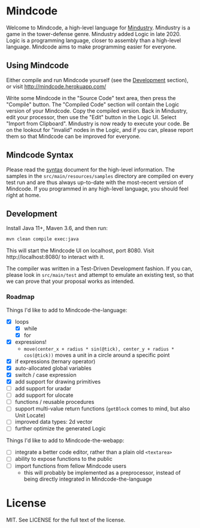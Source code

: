 # Mindcode

Welcome to Mindcode, a high-level language for [Mindustry](https://github.com/anuke/mindustry). Mindustry is a game in
the tower-defense genre. Mindustry added Logic in late 2020. Logic is a programming language, closer to assembly than a
high-level language. Mindcode aims to make programming easier for everyone.

## Using Mindcode

Either compile and run Mindcode yourself (see the [Development](#development) section), or visit
http://mindcode.herokuapp.com/

Write some Mindcode in the "Source Code" text area, then press the "Compile" button. The "Compiled Code" section will
contain the Logic version of your Mindcode. Copy the compiled version. Back in Mindustry, edit your processor, then use
the "Edit" button in the Logic UI. Select "Import from Clipboard". Mindustry is now ready to execute your code. Be on
the lookout for "invalid" nodes in the Logic, and if you can, please report them so that Mindcode can be improved for
everyone.

## Mindcode Syntax

Please read the [syntax](https://github.com/francois/mindcode/blob/main/SYNTAX.markdown) document for the high-level
information. The samples in the `src/main/resources/samples` directory are compiled on every test run and are thus
always up-to-date with the most-recent version of Mindcode.  If you programmed in any high-level language, you should
feel right at home.

## Development

Install Java 11+, Maven 3.6, and then run:

```sh
mvn clean compile exec:java
```

This will start the Mindcode UI on localhost, port 8080. Visit http://localhost:8080/ to interact with it.

The compiler was written in a Test-Driven Development fashion. If you can, please look in `src/main/test` and attempt to
emulate an existing test, so that we can prove that your proposal works as intended.

### Roadmap

Things I'd like to add to Mindcode-the-language:

* [x] loops
    * [x] while
    * [x] for
* [x] expressions!
    * `move(center_x + radius * sin(@tick), center_y + radius * cos(@tick))` moves a unit in a circle around a specific point
* [x] if expressions (ternary operator)
* [x] auto-allocated global variables
* [x] switch / case expression
* [x] add support for drawing primitives
* [ ] add support for uradar
* [ ] add support for ulocate
* [ ] functions / reusable procedures
* [ ] support multi-value return functions (`getBlock` comes to mind, but also Unit Locate)
* [ ] improved data types: 2d vector
* [ ] further optimize the generated Logic

Things I'd like to add to Mindcode-the-webapp:

* [ ] integrate a better code editor, rather than a plain old `<textarea>`
* [ ] ability to expose functions to the public
* [ ] import functions from fellow Mindcode users
    * this will probably be implemented as a preprocessor, instead of being directly integrated in Mindcode-the-language

# License

MIT. See LICENSE for the full text of the license.
